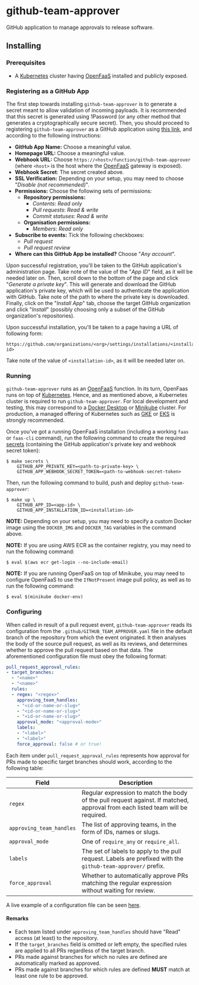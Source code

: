 # github-team-approver

GitHub application to manage approvals to release software.

## Installing

### Prerequisites

* A [Kubernetes](https://kubernetes.io/) cluster having [OpenFaaS](https://www.openfaas.com/) installed and publicly exposed.

### Registering as a GitHub App

The first step towards installing `github-team-approver` is to generate a secret meant to allow validation of incoming payloads.
It is recommended that this secret is generated using 1Password (or any other method that generates a cryptographically secure secret).
Then, you should proceed to registering `github-team-approver` as a GitHub application using [this link](https://github.com/settings/apps/new), and according to the following instructions:

* **GitHub App Name:** Choose a meaningful value.
* **Homepage URL:** Choose a meaningful value.
* **Webhook URL:** Choose `https://<host>/function/github-team-approver` (where `<host>` is the host where the [OpenFaaS](https://www.openfaas.com/) gateway is exposed).
* **Webhook Secret**: The secret created above.
* **SSL Verification:** Depending on your setup, you may need to choose "_Disable (not recommended)_".
* **Permissions:** Choose the following sets of permissions:
  * **Repository permissions:**
    * _Contents_: _Read only_
    * _Pull requests_: _Read & write_
    * _Commit statuses_: _Read & write_
  * **Organisation permissions:**
    * _Members_: _Read only_
* **Subscribe to events:** Tick the following checkboxes:
  * _Pull request_
  * _Pull request review_
* **Where can this GitHub App be installed?** Choose "_Any account_".

Upon successful registration, you'll be taken to the GitHub application's administration page.
Take note of the value of the "_App ID_" field, as it will be needed later on.
Then, scroll down to the bottom of the page and click "_Generate a private key_".
This will generate and download the GitHub application's private key, which will be used to authenticate the application with GitHub.
Take note of the path to where the private key is downloaded.
Finally, click on the "_Install App_" tab, choose the target GitHub organization and click "_Install_" (possibly choosing only a subset of the GitHub organization's repositories).

Upon successful installation, you'll be taken to a page having a URL of following form:

```
https://github.com/organizations/<org>/settings/installations/<installation-id>
```

Take note of the value of `<installation-id>`, as it will be needed later on.

### Running

`github-team-approver` runs as an [OpenFaaS](https://www.openfaas.com/) function.
In its turn, OpenFaas runs on top of [Kubernetes](https://kubernetes.io/).
Hence, and as mentioned above, a Kubernetes cluster is required to run `github-team-approver`.
For local development and testing, this may correspond to a [Docker Desktop](https://www.docker.com/products/docker-desktop) or [Minikube](https://github.com/kubernetes/minikube) cluster.
For production, a managed offering of Kubernetes such as [GKE](https://cloud.google.com/kubernetes-engine/) or [EKS](https://aws.amazon.com/eks/) is strongly recommended.

Once you've got a running OpenFaaS installation (including a working `faas` or `faas-cli` command), run the following command to create the required [secrets](https://docs.openfaas.com/reference/secrets/) (containing the GitHub application's private key and webhook secret token):

```shell
$ make secrets \
    GITHUB_APP_PRIVATE_KEY=<path-to-private-key> \
    GITHUB_APP_WEBHOOK_SECRET_TOKEN=<path-to-webhook-secret-token>
```

Then, run the following command to build, push and deploy `github-team-approver`:

```shell
$ make up \
    GITHUB_APP_ID=<app-id> \
    GITHUB_APP_INSTALLATION_ID=<installation-id>
``` 

**NOTE:** Depending on your setup, you may need to specify a custom Docker image using the `DOCKER_IMG` and `DOCKER_TAG` variables in the command above.

**NOTE:** If you are using AWS ECR as the container registry, you may need to run the following command:

```shell
$ eval $(aws ecr get-login --no-include-email)
```

**NOTE:** If you are running OpenFaaS on top of Minikube, you may need to configure OpenFaaS to use the `IfNotPresent` image pull policy, as well as to run the following command:

```shell
$ eval $(minikube docker-env)
```

### Configuring

When called in result of a pull request event, `github-team-approver` reads its configuration from the `.github/GITHUB_TEAM_APPROVER.yaml` file in the default branch of the repository from which the event originated.
It then analyses the body of the source pull request, as well as its reviews, and determines whether to approve the pull request based on that data.
The aforementioned configuration file must obey the following format:

```yaml
pull_request_approval_rules:
- target_branches:
  - "<name>"
  - "<name>"
  rules:
  - regex: "<regex>"
    approving_team_handles:
    - "<id-or-name-or-slug>"
    - "<id-or-name-or-slug>"
    - "<id-or-name-or-slug>"
    approval_mode: "<approval-mode>"
    labels:
    - "<label>"
    - "<label>"
    force_approval: false # or true!
``` 

Each item under `pull_request_approval_rules` represents how approval for PRs made to specific target branches should work, according to the following table:

| Field | Description |
|----------------|-------------|
| `regex` | Regular expression to match the body of the pull request against. If matched, approval from each listed team will be required. |
| `approving_team_handles` | The list of approving teams, in the form of IDs, names or slugs. |
| `approval_mode` | One of `require_any` or `require_all`.
| `labels`  | The set of labels to apply to the pull request. Labels are prefixed with the `github-team-approver/` prefix.  |
| `force_approval` | Whether to automatically approve PRs matching the regular expression without waiting for review.

A live example of a configuration file can be seen [here](https://github.com/form3tech/application-versions/blob/develop/.github/GITHUB_TEAM_APPROVER.yaml).

#### Remarks

* Each team listed under `approving_team_handles` should have "Read" access (at least) to the repository.
* If the `target_branches` field is omitted or left empty, the specified rules are applied to all PRs regardless of the target branch.
* PRs made against branches for which no rules are defined are automatically marked as approved.
* PRs made against branches for which rules are defined **MUST** match at least one rule to be approved.
